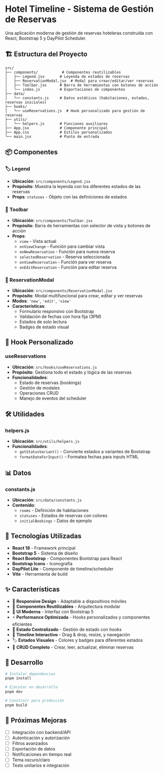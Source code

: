 # Hotel Timeline - Sistema de Gestión de Reservas

Una aplicación moderna de gestión de reservas hoteleras construida con React, Bootstrap 5 y DayPilot Scheduler.

## 🏗️ Estructura del Proyecto

```
src/
├── components/           # Componentes reutilizables
│   ├── Legend.jsx       # Leyenda de estados de reservas
│   ├── ReservationModal.jsx  # Modal para crear/editar/ver reservas
│   ├── Toolbar.jsx      # Barra de herramientas con botones de acción
│   └── index.js         # Exportaciones de componentes
├── data/
│   └── constants.js     # Datos estáticos (habitaciones, estados, reservas iniciales)
├── hooks/
│   └── useReservations.js  # Hook personalizado para gestión de reservas
├── utils/
│   └── helpers.js       # Funciones auxiliares
├── App.jsx              # Componente principal
├── App.css              # Estilos personalizados
└── main.jsx             # Punto de entrada
```

## 📦 Componentes

### 🏷️ Legend
- **Ubicación**: `src/components/Legend.jsx`
- **Propósito**: Muestra la leyenda con los diferentes estados de las reservas
- **Props**: `statuses` - Objeto con las definiciones de estados

### 🔧 Toolbar
- **Ubicación**: `src/components/Toolbar.jsx`
- **Propósito**: Barra de herramientas con selector de vista y botones de acción
- **Props**: 
  - `view` - Vista actual
  - `onViewChange` - Función para cambiar vista
  - `onNewReservation` - Función para nueva reserva
  - `selectedReservation` - Reserva seleccionada
  - `onViewReservation` - Función para ver reserva
  - `onEditReservation` - Función para editar reserva

### 📝 ReservationModal
- **Ubicación**: `src/components/ReservationModal.jsx`
- **Propósito**: Modal multifuncional para crear, editar y ver reservas
- **Modos**: `'new'`, `'edit'`, `'view'`
- **Características**:
  - Formulario responsivo con Bootstrap
  - Validación de fechas con hora fija (3PM)
  - Estados de solo lectura
  - Badges de estado visual

## 🎣 Hook Personalizado

### useReservations
- **Ubicación**: `src/hooks/useReservations.js`
- **Propósito**: Gestiona todo el estado y lógica de las reservas
- **Funcionalidades**:
  - Estado de reservas (bookings)
  - Gestión de modales
  - Operaciones CRUD
  - Manejo de eventos del scheduler

## 🛠️ Utilidades

### helpers.js
- **Ubicación**: `src/utils/helpers.js`
- **Funcionalidades**:
  - `getStatusVariant()` - Convierte estados a variantes de Bootstrap
  - `formatDateForInput()` - Formatea fechas para inputs HTML

## 📊 Datos

### constants.js
- **Ubicación**: `src/data/constants.js`
- **Contenido**:
  - `rooms` - Definición de habitaciones
  - `statuses` - Estados de reservas con colores
  - `initialBookings` - Datos de ejemplo

## 🎨 Tecnologías Utilizadas

- **React 18** - Framework principal
- **Bootstrap 5** - Sistema de diseño
- **React Bootstrap** - Componentes Bootstrap para React
- **Bootstrap Icons** - Iconografía
- **DayPilot Lite** - Componente de timeline/scheduler
- **Vite** - Herramienta de build

## ✨ Características

- 📱 **Responsive Design** - Adaptable a dispositivos móviles
- 🎯 **Componentes Reutilizables** - Arquitectura modular
- 🎨 **UI Moderna** - Interfaz con Bootstrap 5
- ⚡ **Performance Optimizada** - Hooks personalizados y componentes eficientes
- 🔄 **Estado Centralizado** - Gestión de estado con hooks
- 📅 **Timeline Interactivo** - Drag & drop, resize, y navegación
- 🏷️ **Estados Visuales** - Colores y badges para diferentes estados
- 📝 **CRUD Completo** - Crear, leer, actualizar, eliminar reservas

## 🚀 Desarrollo

```bash
# Instalar dependencias
pnpm install

# Ejecutar en desarrollo
pnpm dev

# Construir para producción
pnpm build
```

## 📝 Próximas Mejoras

- [ ] Integración con backend/API
- [ ] Autenticación y autorización
- [ ] Filtros avanzados
- [ ] Exportación de datos
- [ ] Notificaciones en tiempo real
- [ ] Tema oscuro/claro
- [ ] Tests unitarios e integración